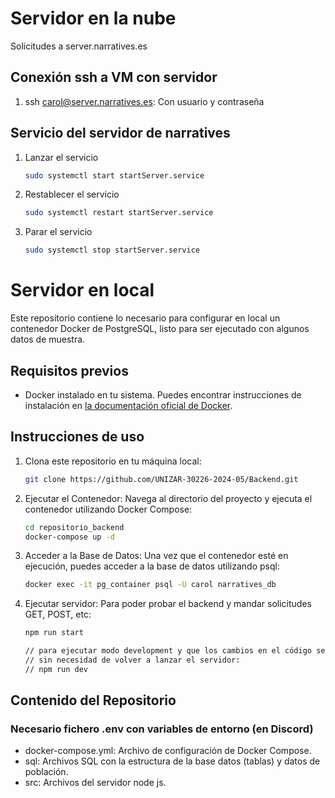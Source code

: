 # Servidor en la nube

Solicitudes a server.narratives.es

## Conexión ssh a VM con servidor

1. ssh carol@server.narratives.es: 
    Con usuario y contraseña

## Servicio del servidor de narratives

1. Lanzar el servicio
    ```bash
    sudo systemctl start startServer.service

2. Restablecer el servicio
    ```bash
    sudo systemctl restart startServer.service

3. Parar el servicio
    ```bash
    sudo systemctl stop startServer.service

# Servidor en local

Este repositorio contiene lo necesario para configurar en local un contenedor Docker de PostgreSQL, listo para ser ejecutado con algunos datos de muestra.

## Requisitos previos

- Docker instalado en tu sistema. Puedes encontrar instrucciones de instalación en [la documentación oficial de Docker](https://docs.docker.com/get-docker/).

## Instrucciones de uso

1. Clona este repositorio en tu máquina local:
   ```bash
   git clone https://github.com/UNIZAR-30226-2024-05/Backend.git

2. Ejecutar el Contenedor:
    Navega al directorio del proyecto y ejecuta el contenedor utilizando Docker Compose:
    ```bash
    cd repositorio_backend
    docker-compose up -d

3. Acceder a la Base de Datos:
    Una vez que el contenedor esté en ejecución, puedes acceder a la base de datos utilizando psql:
    ```bash
    docker exec -it pg_container psql -U carol narratives_db

4. Ejecutar servidor:
    Para poder probar el backend y mandar solicitudes GET, POST, etc:
    ```bash
    npm run start
    
    // para ejecutar modo development y que los cambios en el código se carguen automáticamente 
    // sin necesidad de volver a lanzar el servidor:
    // npm run dev

## Contenido del Repositorio

### Necesario fichero .env con variables de entorno (en Discord)

- docker-compose.yml: Archivo de configuración de Docker Compose.
- sql: Archivos SQL con la estructura de la base datos (tablas) y datos de población.
- src: Archivos del servidor node js.
